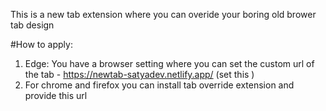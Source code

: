 This is a new tab extension where you can overide your boring old brower tab design 

#How to apply:

1) Edge: You have a browser setting where you can set the custom url of the tab - https://newtab-satyadev.netlify.app/  (set this )
2) For chrome and firefox you can install tab override extension and provide this url

